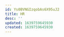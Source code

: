 ```yaml
---
id: Ys0BVNGIzqobAs6X95uJ2
title: HR
desc: ''
updated: 1639759645930
created: 1639759645930
---
```



